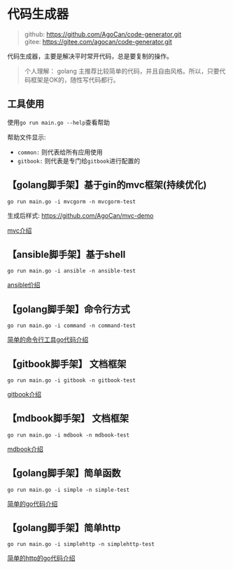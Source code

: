 
# 代码生成器

> github: https://github.com/AgoCan/code-generator.git  
> gitee: https://gitee.com/agocan/code-generator.git  

代码生成器，主要是解决平时常开代码，总是要复制的操作。

> 个人理解： golang 主推荐比较简单的代码，并且自由风格。所以，只要代码框架是OK的，随性写代码都行。

## 工具使用

使用`go run main.go --help`查看帮助

帮助文件显示:

- `common:` 则代表给所有应用使用
- `gitbook:` 则代表是专门给`gitbook`进行配置的

## 【golang脚手架】基于gin的mvc框架(持续优化)

```
go run main.go -i mvcgorm -n mvcgorm-test
```

生成后样式: https://github.com/AgoCan/mvc-demo

[mvc介绍](./docs/mvc.md)

## 【ansible脚手架】基于shell

```
go run main.go -i ansible -n ansible-test
```

[ansible价绍](./docs/ansible.md)

## 【golang脚手架】命令行方式

```
go run main.go -i command -n command-test
```

[简单的命令行工具go代码介绍](./docs/command.md)

## 【gitbook脚手架】 文档框架

```
go run main.go -i gitbook -n gitbook-test
```

[gitbook介绍](./docs/gitbook.md)

## 【mdbook脚手架】 文档框架

```
go run main.go -i mdbook -n mdbook-test
```

[mdbook介绍](./docs/mdbook.md)

## 【golang脚手架】简单函数

```
go run main.go -i simple -n simple-test
```

[简单的go代码介绍](./docs/simple.md)

## 【golang脚手架】简单http

```
go run main.go -i simplehttp -n simplehttp-test
```

[简单的http的go代码介绍](./docs/http.md)
